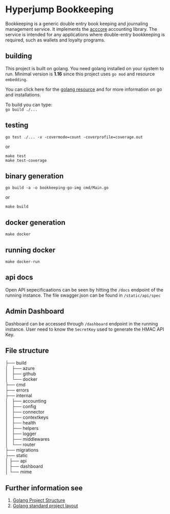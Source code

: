 # Hyperjump Bookkeeping

Bookkeeping is a generic double entry book keeping and journaling management service. It implements the [acccore](https://github.com/hyperjumptech/acccore) accounting library. The service is intended for any applications where double-entry bookkeeping is required, such as wallets and loyalty programs.

## building  

This project is built on golang. You need golang installed on your system to run. Minimal version is **1.16** since this project uses `go mod` and resource `embedding`.  

You can click here for the [golang resource](https://golang.org)   and for more information on go and installations.

To build you can type:  
`go build ./...`  

## testing

`go test ./... -v -covermode=count -coverprofile=coverage.out`  

or  

`make test`  
`make test-coverage`  

## binary generation

`go build -a -o bookkeeping-go-img cmd/Main.go`  
  
or  
  
`make build`  

## docker generation

`make docker`  

## running docker  

`make docker-run`  

## api docs  

Open API sepecificaations can be seen by hitting the `/docs` endpoint of the running instance.
The file swagger.json can be found in `/static/api/spec`  

## Admin Dashboard

Dashboard can be accessed through `/dashboard` endpoint in the running instance.
User need to know the `SecretKey` used to generate the HMAC API Key.

## File structure  

├── build  
│   ├── azure  
│   ├── github  
│   └── docker  
├── cmd  
├── errors  
├── internal  
│   ├── accounting  
│   ├── config  
│   ├── connector  
│   ├── contextkeys  
│   ├── health  
│   ├── helpers  
│   ├── logger  
│   ├── middlewares  
│   └── router  
├── migrations  
├── static  
│   ├── api  
│   ├── dashboard  
│   └── mime  

## Further information see

1. [Golang Project Structure](https://tutorialedge.net/golang/go-project-structure-best-practices)  
2. [Golang standard project layout](https://github.com/golang-standards/project-layout)  
